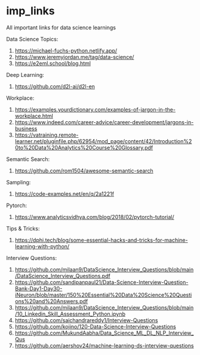 # imp_links
All important links for data science learnings

Data Science Topics:
1. https://michael-fuchs-python.netlify.app/
2. https://www.jeremyjordan.me/tag/data-science/
3. https://e2eml.school/blog.html


Deep Learning:
1. https://github.com/d2l-ai/d2l-en


Workplace:
1. https://examples.yourdictionary.com/examples-of-jargon-in-the-workplace.html
2. https://www.indeed.com/career-advice/career-development/jargons-in-business
3. https://vatraining.remote-learner.net/pluginfile.php/62954/mod_page/content/42/Introduction%20to%20Data%20Analytics%20Course%20Glossary.pdf





Semantic Search:
1. https://github.com/rom1504/awesome-semantic-search


Sampling:
1. https://code-examples.net/en/q/2a1221f

Pytorch:
1. https://www.analyticsvidhya.com/blog/2018/02/pytorch-tutorial/

Tips & Tricks:
1. https://dphi.tech/blog/some-essential-hacks-and-tricks-for-machine-learning-with-python/


Interview Questions:
1. https://github.com/milaan9/DataScience_Interview_Questions/blob/main/DataScience_Interview_Questions.pdf
2. https://github.com/sandipanpaul21/Data-Science-Interview-Question-Bank-Day1-Day30-iNeuron/blob/master/150%20Essential%20Data%20Science%20Questions%20and%20Answers.pdf
3. https://github.com/milaan9/DataScience_Interview_Questions/blob/main/10_Linkedin_Skill_Assessment_Python.ipynb
4. https://github.com/saichandrareddy1/Interview-Questions
5. https://github.com/kojino/120-Data-Science-Interview-Questions
6. https://github.com/MukundAabha/Data_Science_ML_DL_NLP_Interview_Qus
7. https://github.com/aershov24/machine-learning-ds-interview-questions
